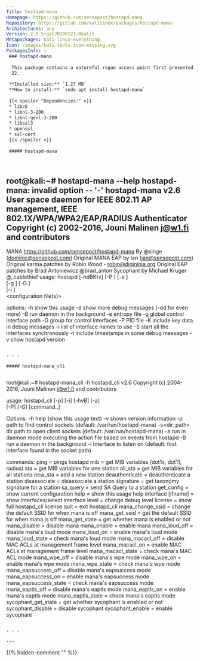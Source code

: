 ```yaml
---
Title: hostapd-mana
Homepage: https://github.com/sensepost/hostapd-mana
Repository: https://gitlab.com/kalilinux/packages/hostapd-mana
Architectures: any
Version: 2.6.5+git20200121-0kali5
Metapackages: kali-linux-everything 
Icon: /images/kali-tools-icon-missing.svg
PackagesInfo: |
 ### hostapd-mana
 
  This package contains a eatureful rogue access point first presented at Defcon
  22.
 
 **Installed size:** `1.27 MB`  
 **How to install:** `sudo apt install hostapd-mana`  
 
 {{< spoiler "Dependencies:" >}}
 * libc6 
 * libnl-3-200 
 * libnl-genl-3-200 
 * libssl3 
 * openssl
 * ssl-cert
 {{< /spoiler >}}
 
 ##### hostapd-mana
 
 
 ```
 root@kali:~# hostapd-mana --help
 hostapd-mana: invalid option -- '-'
 hostapd-mana v2.6
 User space daemon for IEEE 802.11 AP management,
 IEEE 802.1X/WPA/WPA2/EAP/RADIUS Authenticator
 Copyright (c) 2002-2016, Jouni Malinen <j@w1.fi> and contributors
 --------------------------------------------------
 MANA https://github.com/sensepost/hostapd-mana
 By @singe (dominic@sensepost.com)
 Original MANA EAP by Ian (ian@sensepost.com)
 Original karma patches by Robin Wood - robin@digininja.org
 Original EAP patches by Brad Antoniewicz @brad_anton
 Sycophant by Michael Kruger @_cablethief
 usage: hostapd [-hdBKtv] [-P <PID file>] [-e <entropy file>] \
          [-g <global ctrl_iface>] [-G <group>]\
          [-i <comma-separated list of interface names>]\
          <configuration file(s)>
 
 options:
    -h   show this usage
    -d   show more debug messages (-dd for even more)
    -B   run daemon in the background
    -e   entropy file
    -g   global control interface path
    -G   group for control interfaces
    -P   PID file
    -K   include key data in debug messages
    -i   list of interface names to use
    -S   start all the interfaces synchronously
    -t   include timestamps in some debug messages
    -v   show hostapd version
 ```
 
 - - -
 
 ##### hostapd-mana_cli
 
 
 ```
 root@kali:~# hostapd-mana_cli -h
 hostapd_cli v2.6
 Copyright (c) 2004-2016, Jouni Malinen <j@w1.fi> and contributors
 
 usage: hostapd_cli [-p<path>] [-i<ifname>] [-hvB] [-a<path>] \
                    [-P<pid file>] [-G<ping interval>] [command..]
 
 Options:
    -h           help (show this usage text)
    -v           shown version information
    -p<path>     path to find control sockets (default: /var/run/hostapd-mana)
    -s<dir_path> dir path to open client sockets (default: /var/run/hostapd-mana)
    -a<file>     run in daemon mode executing the action file based on events
                 from hostapd
    -B           run a daemon in the background
    -i<ifname>   Interface to listen on (default: first interface found in the
                 socket path)
 
 commands:
   ping = pings hostapd
   mib = get MIB variables (dot1x, dot11, radius)
   sta <addr> = get MIB variables for one station
   all_sta = get MIB variables for all stations
   new_sta <addr> = add a new station
   deauthenticate <addr> = deauthenticate a station
   disassociate <addr> = disassociate a station
   signature <addr> = get taxonomy signature for a station
   sa_query <addr> = send SA Query to a station
   get_config = show current configuration
   help = show this usage help
   interface [ifname] = show interfaces/select interface
   level <debug level> = change debug level
   license = show full hostapd_cli license
   quit = exit hostapd_cli
   mana_change_ssid = change the default SSID for when mana is off
   mana_get_ssid = get the default SSID for when mana is off
   mana_get_state = get whether mana is enabled or not
   mana_disable = disable mana
   mana_enable = enable mana
   mana_loud_off = disable mana's loud mode
   mana_loud_on = enable mana's loud mode
   mana_loud_state = check mana's loud mode
   mana_macacl_off = disable MAC ACLs at management frame level
   mana_macacl_on = enable MAC ACLs at management frame level
   mana_macacl_state = check mana's MAC ACL mode
   mana_wpe_off = disable mana's wpe mode
   mana_wpe_on = enable mana's wpe mode
   mana_wpe_state = check mana's wpe mode
   mana_eapsuccess_off = disable mana's eapsuccess mode
   mana_eapsuccess_on = enable mana's eapsuccess mode
   mana_eapsuccess_state = check mana's eapsuccess mode
   mana_eaptls_off = disable mana's eaptls mode
   mana_eaptls_on = enable mana's eaptls mode
   mana_eaptls_state = check mana's eaptls mode
   sycophant_get_state = get whether sycophant is enabled or not
   sycophant_disable = disable sycophant
   sycophant_enable = enable sycophant
 ```
 
 - - -
 
---
```

{{% hidden-comment "<!--Do not edit anything above this line-->" %}}
